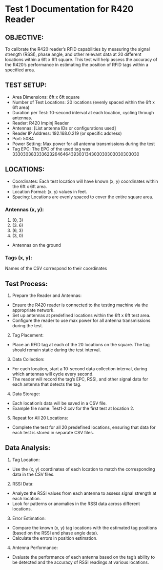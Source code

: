 # Test 1 Documentation for R420 Reader

## OBJECTIVE:
To calibrate the R420 reader’s RFID capabilities by measuring the signal strength (RSSI), phase angle, and other relevant data at 20 different locations within a 6ft x 6ft square. This test will help assess the accuracy of the R420’s performance in estimating the position of RFID tags within a specified area.

## TEST SETUP:
- Area Dimensions: 6ft x 6ft square
- Number of Test Locations: 20 locations (evenly spaced within the 6ft x 6ft area)
- Duration per Test: 10-second interval at each location, cycling through antennas.
- Reader: R420 Impinj Reader
- Antennas: [List antenna IDs or configurations used]
- Reader IP Address: 192.168.0.219 (or specific address)
- Port: 5084
- Power Setting: Max power for all antenna transmissions during the test
- Tag EPC: The EPC of the used tag was 333030383333623264646439303134303030303030303030

## LOCATIONS:
- Coordinates: Each test location will have known (x, y) coordinates within the 6ft x 6ft area.
- Location Format: (x, y) values in feet.
- Spacing: Locations are evenly spaced to cover the entire square area.

### Antennas (x, y):
1. (0, 3)
2. (3. 6)
3. (6, 3)
4. (3, 0)
- Antennas on the ground

### Tags (x, y):
Names of the CSV correspond to their coordinates


## Test Process:
1. Prepare the Reader and Antennas:
- Ensure the R420 reader is connected to the testing machine via the appropriate network.
- Set up antennas at predefined locations within the 6ft x 6ft test area.
- Configure the reader to use max power for all antenna transmissions during the test.
2. Tag Placement:
- Place an RFID tag at each of the 20 locations on the square. The tag should remain static during the test interval.
3. Data Collection:
- For each location, start a 10-second data collection interval, during which antennas will cycle every second.
- The reader will record the tag’s EPC, RSSI, and other signal data for each antenna that detects the tag.
4. Data Storage:
- Each location’s data will be saved in a CSV file.
- Example file name: Test1-2.csv for the first test at location 2.
5. Repeat for All 20 Locations:
- Complete the test for all 20 predefined locations, ensuring that data for each test is stored in separate CSV files.

## Data Analysis:
1. Tag Location:
- Use the (x, y) coordinates of each location to match the corresponding data in the CSV files.
2. RSSI Data:
- Analyze the RSSI values from each antenna to assess signal strength at each location.
- Look for patterns or anomalies in the RSSI data across different locations.
3. Error Estimation:
- Compare the known (x, y) tag locations with the estimated tag positions (based on the RSSI and phase angle data).
- Calculate the errors in position estimation.
4. Antenna Performance:
- Evaluate the performance of each antenna based on the tag’s ability to be detected and the accuracy of RSSI readings at various locations.

